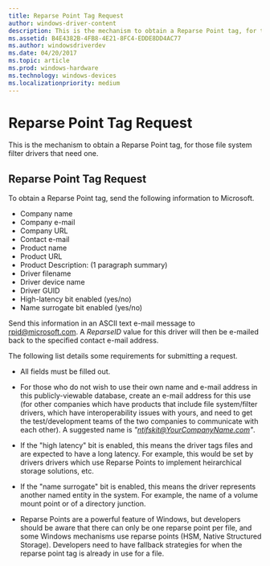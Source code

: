 ```yaml
---
title: Reparse Point Tag Request
author: windows-driver-content
description: This is the mechanism to obtain a Reparse Point tag, for those file system filter drivers that need one.
ms.assetid: B4E4382B-4FB8-4E21-8FC4-EDDE8DD4AC77
ms.author: windowsdriverdev
ms.date: 04/20/2017
ms.topic: article
ms.prod: windows-hardware
ms.technology: windows-devices
ms.localizationpriority: medium
---
```


# Reparse Point Tag Request


This is the mechanism to obtain a Reparse Point tag, for those file system filter drivers that need one.

## <span id="Reparse_Point_Tag_Request"></span><span id="reparse_point_tag_request"></span><span id="REPARSE_POINT_TAG_REQUEST"></span>Reparse Point Tag Request


To obtain a Reparse Point tag, send the following information to Microsoft.

-   Company name
-   Company e-mail
-   Company URL
-   Contact e-mail
-   Product name
-   Product URL
-   Product Description: (1 paragraph summary)
-   Driver filename
-   Driver device name
-   Driver GUID
-   High-latency bit enabled (yes/no)
-   Name surrogate bit enabled (yes/no)

Send this information in an ASCII text e-mail message to <rpid@microsoft.com>. A *ReparseID* value for this driver will then be e-mailed back to the specified contact e-mail address.

The following list details some requirements for submitting a request.

-   All fields must be filled out.

-   For those who do not wish to use their own name and e-mail address in this publicly-viewable database, create an e-mail address for this use (for other companies which have products that include file system/filter drivers, which have interoperability issues with yours, and need to get the test/development teams of the two companies to communicate with each other). A suggested name is *"ntifskit@YourCompanyName.com"*.

-   If the "high latency" bit is enabled, this means the driver tags files and are expected to have a long latency. For example, this would be set by drivers drivers which use Reparse Points to implement heirarchical storage solutions, etc.

-   If the "name surrogate" bit is enabled, this means the driver represents another named entity in the system. For example, the name of a volume mount point or of a directory junction.

-   Reparse Points are a powerful feature of Windows, but developers should be aware that there can only be one reparse point per file, and some Windows mechanisms use reparse points (HSM, Native Structured Storage). Developers need to have fallback strategies for when the reparse point tag is already in use for a file.

 

 





